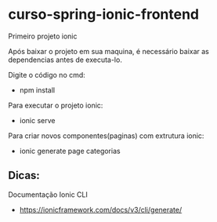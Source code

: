 # curso-spring-ionic-frontend
Primeiro projeto ionic

Após baixar o projeto em sua maquina, é necessário baixar as dependencias antes de executa-lo.

Digite o código no cmd:
- npm install

Para executar o projeto ionic:
- ionic serve

Para criar novos componentes(paginas) com extrutura ionic:
- ionic generate page categorias

## Dicas:
Documentação Ionic CLI
- https://ionicframework.com/docs/v3/cli/generate/

